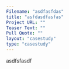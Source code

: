 ```yaml
---
Filename: "asdfasfdas"
title: "asfdasdfasfas"
Project URL: ""
Teaser Text: ""
Pull Quote: ""
layout: "casestudy"
type: "casestudy"
---
```


asdfsfasdf